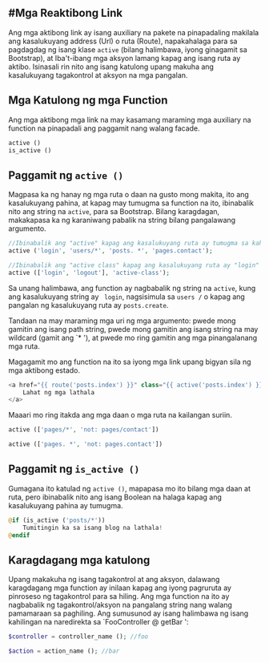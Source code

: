 #Mga Reaktibong Link
----------

Ang mga aktibong link ay isang auxiliary na pakete na pinapadaling makilala
ang kasalukuyang address (Url) o ruta (Route), napakahalaga para sa pagdagdag ng isang klase
`active` (bilang halimbawa, iyong ginagamit sa Bootstrap), at
Iba't-ibang mga aksyon lamang kapag ang isang ruta ay aktibo.
Isinasali rin nito ang isang katulong upang makuha ang kasalukuyang tagakontrol at aksyon na mga pangalan.

## Mga Katulong ng mga Function

Ang mga aktibong mga link na may kasamang maraming mga auxiliary na function na pinapadali ang paggamit nang walang facade.
```php
active ()
is_active ()
```

## Paggamit ng `active ()`

Magpasa ka ng hanay ng mga ruta o daan na gusto mong makita, ito ang kasalukuyang pahina, at kapag may tumugma sa function na ito, ibinabalik nito ang string na `active`, para sa Bootstrap. Bilang karagdagan, makakapasa ka ng karaniwang pabalik na string bilang pangalawang argumento.

```php
//Ibinabalik ang "active" kapag ang kasalukuyang ruta ay tumugma sa kahit anong daan o pangalan ng daan.
active ('login', 'users/*', 'posts. *', 'pages.contact');

//Ibinabalik ang "active class" kapag ang kasalukuyang ruta ay "login" o "log off".
active (['login', 'logout'], 'active-class');
```

Sa unang halimbawa, ang function ay nagbabalik ng string na `active`, kung ang kasalukuyang string ay ` login`, nagsisimula sa `users /` o kapag ang pangalan ng kasalukuyang ruta ay `posts.create`.

Tandaan na may maraming mga uri ng mga argumento: pwede mong gamitin ang isang path string, pwede mong gamitin ang isang string na may wildcard (gamit ang `* '), at pwede mo ring gamitin ang mga pinangalanang mga ruta.

Magagamit mo ang function na ito sa iyong mga link upang bigyan sila ng mga aktibong estado.

```php
<a href="{{ route('posts.index') }}" class="{{ active('posts.index') }}">
    Lahat ng mga lathala
</a>
```

Maaari mo ring itakda ang mga daan o mga ruta na kailangan suriin.
```php
active (['pages/*', 'not: pages/contact'])

active (['pages. *', 'not: pages.contact'])
```

## Paggamit ng `is_active ()`

Gumagana ito katulad ng `active ()`, mapapasa mo ito bilang mga daan at ruta, pero ibinabalik nito ang isang Boolean na halaga kapag ang kasalukuyang pahina ay tumugma.

```php
@if (is_active ('posts/*'))
    Tumitingin ka sa isang blog na lathala!
@endif
```

## Karagdagang mga katulong

Upang makakuha ng isang tagakontrol at ang aksyon, dalawang karagdagang mga function ay inilaan kapag ang iyong pagruruta ay pinroseso ng tagakontrol para sa hiling.
Ang mga function na ito ay nagbabalik ng tagakontrol/aksyon na pangalang string nang walang pamamaraan sa paghiling.
Ang sumusunod ay isang halimbawa ng isang kahilingan na naredirekta sa `FooController @ getBar ':
```php
$controller = controller_name (); //foo

$action = action_name (); //bar
```
